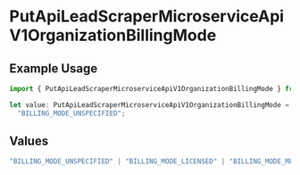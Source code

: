 # PutApiLeadScraperMicroserviceApiV1OrganizationBillingMode

## Example Usage

```typescript
import { PutApiLeadScraperMicroserviceApiV1OrganizationBillingMode } from "oppulence-backend-sdk/models/operations";

let value: PutApiLeadScraperMicroserviceApiV1OrganizationBillingMode =
  "BILLING_MODE_UNSPECIFIED";
```

## Values

```typescript
"BILLING_MODE_UNSPECIFIED" | "BILLING_MODE_LICENSED" | "BILLING_MODE_METERED" | "BILLING_MODE_HYBRID"
```